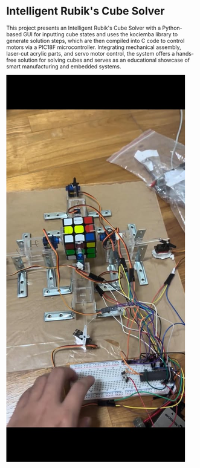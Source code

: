 # Intelligent Rubik's Cube Solver
This project presents an Intelligent Rubik's Cube Solver with a Python-based GUI for inputting cube states and uses the kociemba library to generate solution steps, which are then compiled into C code to control motors via a PIC18F microcontroller. Integrating mechanical assembly, laser-cut acrylic parts, and servo motor control, the system offers a hands-free solution for solving cubes and serves as an educational showcase of smart manufacturing and embedded systems.

![Demo Image](demo.jpg)
